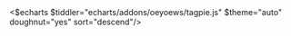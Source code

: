 <!-- add 里面的log 无法在控制台输出 -->

<div class="my-8" >
<$echarts $tiddler="echarts/addons/oeyoews/tagpie.js" $theme="auto" doughnut="yes" sort="descend"/>
</div>

